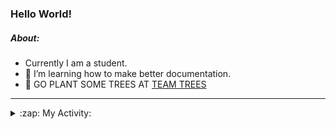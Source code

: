 ### Hello World!

##### About:
- Currently I am a student.
- 🌱 I’m learning how to make better documentation.
- 🌱 GO PLANT SOME TREES AT [TEAM TREES](https://teamtrees.org/)

---
<details>
  <summary>:zap: My Activity:</summary>
  
<!--START_SECTION:waka-->
![Code Time](http://img.shields.io/badge/Code%20Time-1%2C132%20hrs%204%20mins-blue)

**I'm a Night 🦉** 

```text
🌞 Morning                1219 commits        ██░░░░░░░░░░░░░░░░░░░░░░░   08.62 % 
🌆 Daytime                5187 commits        █████████░░░░░░░░░░░░░░░░   36.69 % 
🌃 Evening                4043 commits        ███████░░░░░░░░░░░░░░░░░░   28.59 % 
🌙 Night                  3690 commits        ███████░░░░░░░░░░░░░░░░░░   26.10 % 
```
📅 **I'm Most Productive on Wednesday** 

```text
Monday                   2186 commits        ████░░░░░░░░░░░░░░░░░░░░░   15.46 % 
Tuesday                  1777 commits        ███░░░░░░░░░░░░░░░░░░░░░░   12.57 % 
Wednesday                3310 commits        ██████░░░░░░░░░░░░░░░░░░░   23.41 % 
Thursday                 1660 commits        ███░░░░░░░░░░░░░░░░░░░░░░   11.74 % 
Friday                   1365 commits        ██░░░░░░░░░░░░░░░░░░░░░░░   09.65 % 
Saturday                 1285 commits        ██░░░░░░░░░░░░░░░░░░░░░░░   09.09 % 
Sunday                   2556 commits        █████░░░░░░░░░░░░░░░░░░░░   18.08 % 
```


📊 **This Week I Spent My Time On** 

```text
🔥 Editors: 
VS Code                  21 mins             █████████████████████████   100.00 % 

🐱‍💻 Projects: 
discord-bot              19 mins             ██████████████████████░░░   89.78 % 
praise                   2 mins              ███░░░░░░░░░░░░░░░░░░░░░░   10.22 % 
```


 Last Updated on 06/06/2023 09:07:53 UTC
<!--END_SECTION:waka-->
</details>
